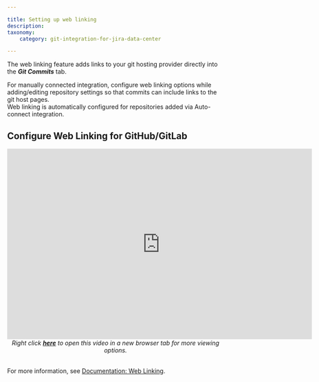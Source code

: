 ```yaml
---

title: Setting up web linking
description:
taxonomy:
    category: git-integration-for-jira-data-center

---
```


The web linking feature adds links to your git hosting provider directly into the _**Git Commits**_ tab.

<div class="bbb-callout bbb--info">
    <div class="irow">
    <div class="ilogobox">
        <span class="logoimg"></span>
    </div>
    <div class="imsgbox">
        For manually connected integration, configure web linking options while adding/editing repository settings so that commits can include links to the git host pages.
    </div>
    </div>
</div>

<div class="bbb-callout bbb--tip">
    <div class="irow">
    <div class="ilogobox">
        <span class="logoimg"></span>
    </div>
    <div class="imsgbox">
        Web linking is automatically configured for repositories added via Auto-connect integration.
    </div>
    </div>
</div>

## Configure Web Linking for GitHub/GitLab

<div class='embed-container embed-container--16-9'>
    <iframe width='709' height='443' src='https://fast.wistia.com/embed/iframe/zfxfemq7z8?videoFoam=true' frameborder='0' allowfullscreen ></iframe>
</div>

<div align='center'>
    <i>Right click <a href='https://bigbrassband.wistia.com/medias/zfxfemq7z8'><b>here</b></a> to open this video in a new browser tab for more viewing options.</i>
</div>

<br>

For more information, see [Documentation: Web Linking](/git-integration-for-jira-data-center/web-linking-gij-self-managed).

